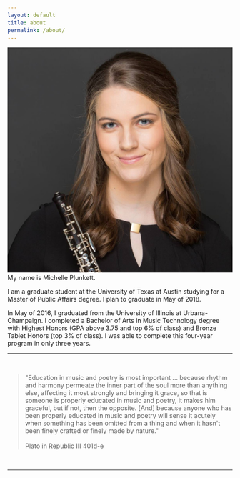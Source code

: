 ```yaml
---
layout: default
title: about
permalink: /about/
---
```


<img class="col one right" src="/img/headshot.jpg">
My name is Michelle Plunkett.

I am a graduate student at the University of Texas at Austin studying for a Master of Public Affairs degree. I plan to graduate in May of 2018.

In May of 2016, I graduated from the University of Illinois at Urbana-Champaign. I completed a Bachelor of Arts in Music Technology degree with Highest Honors (GPA above 3.75 and top 6% of class) and Bronze Tablet Honors (top 3% of class). I was able to complete this four-year program in only three years. 

---

<br/>

> "Education in music and poetry is most important ... because rhythm and harmony permeate the inner part of the soul more than anything else, affecting it most strongly and bringing it grace, so that is someone is properly educated in music and poetry, it makes him graceful, but if not, then the opposite. [And] because anyone who has been properly educated in music and poetry will sense it acutely when something has been omitted from a thing and when it hasn't been finely crafted or finely made by nature."<br/><br/>
Plato in Republic III 401d-e

<!--
Write your biography here. Tell the world about yourself. Link to your favorite <a href="http://reddit.com" target="blank">subreddit</a>. You can put a picture in, too. The code is already in, just name your picture "prof_pic.jpg" and put it in the img folder. 

Link to your social media connections, too. This theme is set up to use <a href="http://fortawesome.github.io/Font-Awesome/" target="blank">Font Awesome icons</a>, like the ones below. Add your facebook, twitter, linkedin, or just disable all of them. 
-->
<br/>
<hr/>
<br/>
<span class="contacticon center">
	<a href="mailto:michellep1994@gmail.com"><i class="fa fa-envelope-square"></i></a>
	<a href="https://github.com/michelleplunkett" target="_blank"><i class="fa fa-github-square"></i></a>
	<a href="https://www.linkedin.com/in/michellejane" target="_blank"><i class="fa fa-linkedin-square"></i></a>
	<a href="http://blog.michelle-plunkett.com" target="_blank"><i class="fa fa-tumblr-square"></i></a>
	<a href="https://twitter.com/michelleisatwin" target="_blank"><i class="fa fa-twitter-square"></i></a>
</span>
<!-- <div class="col three caption">
	You can even add a little note about which of these is the best way to reach you.
</div> -->
